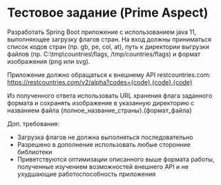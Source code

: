 # Тестовое задание (Prime Aspect)
Разработать Spring Boot приложение с использованием java 11, выполняющее загрузку флагов стран.
На вход должны приниматься список кодов стран (пр. gb, pe, col, at), путь к директории выгрузки файлов (пр. C:\tmp\countries\flags, /tmp/countries/flags) 
и формат изображения (png или svg).

Приложение должно обращаться к внешнему API restcountries.com:
https://restcountries.com/v2/alpha?codes={code},{code},{code}

Из полученного ответа использовать URL хранения флага заданного формата
и сохранять изображение в указанную директорию с названием файла {полное_название_страны}.{формат_файла}

Доп. требования:
- Загрузка флагов не должна выполняться последовательно
- Разрешено в дополнение использовать любые сторонние библиотеки
- Приветствуются оптимизации описанного выше формата работы, полученные изучением возможностей внешнего API и не ухудшающие работоспособность приложения

